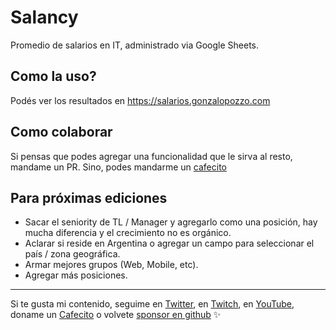 # Salancy

Promedio de salarios en IT, administrado via Google Sheets.

## Como la uso?

Podés ver los resultados en https://salarios.gonzalopozzo.com

## Como colaborar

Si pensas que podes agregar una funcionalidad que le sirva al resto, mandame un PR. Sino, podes mandarme un [cafecito](https://cafecito.app/goncy)

## Para próximas ediciones

- Sacar el seniority de TL / Manager y agregarlo como una posición, hay mucha diferencia y el crecimiento no es orgánico.
- Aclarar si reside en Argentina o agregar un campo para seleccionar el país / zona geográfica.
- Armar mejores grupos (Web, Mobile, etc).
- Agregar más posiciones.

---

Si te gusta mi contenido, seguime en [Twitter](https://twitter.gonzalopozzo.com), en [Twitch](https://twitch.gonzalopozzo.com), en [YouTube](https://youtube.gonzalopozzo.com), doname un [Cafecito](https://cafecito.gonzalopozzo.com) o volvete [sponsor en github](https://github.com/sponsors/goncy) ✨
